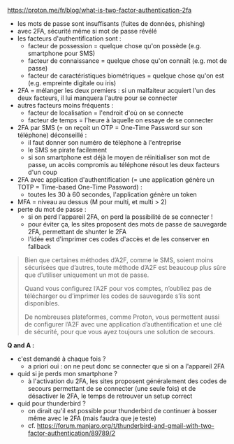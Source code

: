 https://proton.me/fr/blog/what-is-two-factor-authentication-2fa

- les mots de passe sont insuffisants (fuites de données, phishing)
- avec 2FA, sécurité même si mot de passe révélé
- les facteurs d'authentification sont :
    - facteur de possession = quelque chose qu'on possède (e.g. smartphone pour SMS)
    - facteur de connaissance = quelque chose qu'on connaît (e.g. mot de passe)
    - facteur de caractéristiques biométriques = quelque chose qu'on est (e.g. empreinte digitale ou iris)
- 2FA = mélanger les deux premiers : si un malfaiteur acquiert l'un des deux facteurs, il lui manquera l'autre pour se connecter
- autres facteurs moins fréquents :
    - facteur de localisation = l'endroit d'où on se connecte
    - facteur de temps = l'heure à laquelle on essaye de se connecter
- 2FA par SMS (= on reçoit un OTP = One-Time Password sur son téléphone) déconseillé :
    - il faut donner son numéro de téléphone à l'entreprise
    - le SMS se pirate facilement
    - si son smartphone est déjà le moyen de réinitialiser son mot de passe, un accès compromis au téléphone résout les deux facteurs d'un coup
- 2FA avec application d'authentification (= une application génère un TOTP = Time-based One-Time Password) :
    - toutes les 30 à 60 secondes, l'application génère un token
- MFA = niveau au dessus (M pour multi, et multi > 2)
- perte du mot de passe :
    - si on perd l'appareil 2FA, on perd la possibilité de se connecter !
    - pour éviter ça, les sites proposent des mots de passe de sauvegarde 2FA, permettant de shunter le 2FA
    - l'idée est d'imprimer ces codes d'accès et de les conserver en fallback

> Bien que certaines méthodes d’A2F, comme le SMS, soient moins sécurisées que d’autres, toute méthode d’A2F est beaucoup plus sûre que d’utiliser uniquement un mot de passe.
>
> Quand vous configurez l’A2F pour vos comptes, n’oubliez pas de télécharger ou d’imprimer les codes de sauvegarde s’ils sont disponibles.
>
> De nombreuses plateformes, comme Proton, vous permettent aussi de configurer l’A2F avec une application d’authentification et une clé de sécurité, pour que vous ayez toujours une solution de secours.

**Q and A :**

- c'est demandé à chaque fois ?
    - a priori oui : on ne peut donc se connecter que si on a l'appareil 2FA
- quid si je perds mon smartphone ?
    - à l'activation du 2FA, les sites proposent généralement des codes de secours permettant de se connecter (une seule fois) et de désactiver le 2FA, le temps de retrouver un setup correct
- quid pour thunderbird ?
    - on dirait qu'il est possible pour thunderbird de continuer à bosser même avec le 2FA (mais faudra que je teste)
    - cf. https://forum.manjaro.org/t/thunderbird-and-gmail-with-two-factor-authentication/89789/2
